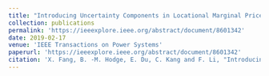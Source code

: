 ```yaml
---
title: "Introducing Uncertainty Components in Locational Marginal Prices for Pricing Wind Power and Load Uncertainties"
collection: publications
permalink: 'https://ieeexplore.ieee.org/abstract/document/8601342'
date: 2019-02-17
venue: 'IEEE Transactions on Power Systems'
paperurl: 'https://ieeexplore.ieee.org/abstract/document/8601342'
citation: 'X. Fang, B. -M. Hodge, E. Du, C. Kang and F. Li, "Introducing Uncertainty Components in Locational Marginal Prices for Pricing Wind Power and Load Uncertainties," in IEEE Transactions on Power Systems, vol. 34, no. 3, pp. 2013-2024, May 2019, doi: 10.1109/TPWRS.2018.2881131.'
---
```

